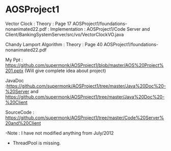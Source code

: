 # AOSProject1

Vector Clock : Theory : Page 17  AOSProject1/foundations-nonanimated22.pdf : Implementation : AOSProject1/Code Server and Client/BankingSystemServer/src/vo/VectorClockVO.java


Chandy Lamport Algorithm : Theory : Page 40 AOSProject1/foundations-nonanimated22.pdf  


My Ppt : https://github.com/supermonk/AOSProject1/blob/master/AOS%20Project%201.pptx  (Will give complete idea about project)

JavaDoc :https://github.com/supermonk/AOSProject1/tree/master/Java%20Doc%20-%20Server  and https://github.com/supermonk/AOSProject1/tree/master/Java%20Doc%20-%20Client


SourceCode : https://github.com/supermonk/AOSProject1/tree/master/Code%20Server%20and%20Client

-Note : I have not modified anything from July/2012
- ThreadPool is missing.
